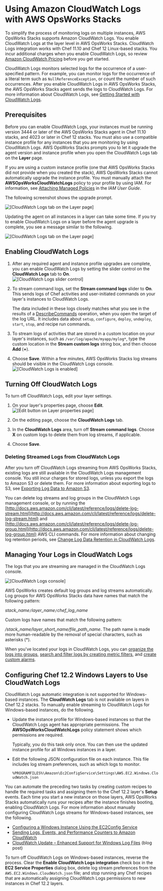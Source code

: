 # Using Amazon CloudWatch Logs with AWS OpsWorks Stacks<a name="monitoring-cloudwatch-logs"></a>

To simplify the process of monitoring logs on multiple instances, AWS OpsWorks Stacks supports Amazon CloudWatch Logs\. You enable CloudWatch Logs at the layer level in AWS OpsWorks Stacks\. CloudWatch Logs integration works with Chef 11\.10 and Chef 12 Linux\-based stacks\. You incur additional charges when you enable CloudWatch Logs, so review [Amazon CloudWatch Pricing](https://aws.amazon.com/cloudwatch/pricing/) before you get started\.

CloudWatch Logs monitors selected logs for the occurrence of a user\-specified pattern\. For example, you can monitor logs for the occurrence of a literal term such as `NullReferenceException`, or count the number of such occurrences\. After you enable CloudWatch Logs in AWS OpsWorks Stacks, the AWS OpsWorks Stacks agent sends the logs to CloudWatch Logs\. For more information about CloudWatch Logs, see [Getting Started with CloudWatch Logs](http://docs.aws.amazon.com/AmazonCloudWatch/latest/logs/CWL_GettingStarted.html)\.

## Prerequisites<a name="w100ab1c14c57c13b7"></a>

Before you can enable CloudWatch Logs, your instances must be running version 3444 or later of the AWS OpsWorks Stacks agent in Chef 11\.10 stacks, and 4023 or later in Chef 12 stacks\. You must also use a compatible instance profile for any instances that you are monitoring by using CloudWatch Logs\. AWS OpsWorks Stacks prompts you to let it upgrade the agent version and instance profile when you open the CloudWatch Logs tab on the **Layer** page\.

If you are using a custom instance profile \(one that AWS OpsWorks Stacks did not provide when you created the stack\), AWS OpsWorks Stacks cannot automatically upgrade the instance profile\. You must manually attach the **AWSOpsWorksCloudWatchLogs** policy to your profile by using IAM\. For information, see [Attaching Managed Policies](http://docs.aws.amazon.com/IAM/latest/UserGuide/access_policies_managed-using.html#attach-managed-policy-console) in the *IAM User Guide*\.

The following screenshot shows the upgrade prompt\.

![\[CloudWatch Logs tab on the Layer page\]](http://docs.aws.amazon.com/opsworks/latest/userguide/images/cw_logs_upgrade.png)

Updating the agent on all instances in a layer can take some time\. If you try to enable CloudWatch Logs on a layer before the agent upgrade is complete, you see a message similar to the following\.

![\[CloudWatch Logs tab on the Layer page\]](http://docs.aws.amazon.com/opsworks/latest/userguide/images/cloudwatch_logs_upgrade_time.png)

## Enabling CloudWatch Logs<a name="w100ab1c14c57c13b9"></a>

1. After any required agent and instance profile upgrades are complete, you can enable CloudWatch Logs by setting the slider control on the **CloudWatch Logs** tab to **On**\.  
![\[CloudWatch Logs slider control\]](http://docs.aws.amazon.com/opsworks/latest/userguide/images/cw_logs_enable_switch.png)

1. To stream command logs, set the **Stream command logs** slider to **On**\. This sends logs of Chef activities and user\-initiated commands on your layer's instances to CloudWatch Logs\.

   The data included in these logs closely matches what you see in the results of a [DescribeCommands](http://docs.aws.amazon.com/opsworks/latest/APIReference/API_DescribeCommands.html) operation, when you open the target of the log URL\. It includes data about `setup`, `configure`, `deploy`, `undeploy`, `start`, `stop`, and recipe run commands\.

1. To stream logs of activities that are stored in a custom location on your layer's instances, such as `/var/log/apache/myapp/mylog*`, type the custom location in the **Stream custom logs** string box, and then choose **Add** \(**\+**\)\.

1. Choose **Save**\. Within a few minutes, AWS OpsWorks Stacks log streams should be visible in the CloudWatch Logs console\.  
![\[CloudWatch Logs is enabled\]](http://docs.aws.amazon.com/opsworks/latest/userguide/images/cw_logs_enabled.png)

## Turning Off CloudWatch Logs<a name="w100ab1c14c57c13c11"></a>

To turn off CloudWatch Logs, edit your layer settings\.

1. On your layer's properties page, choose **Edit**\.  
![\[Edit button on Layer properties page\]](http://docs.aws.amazon.com/opsworks/latest/userguide/images/cw_logs_enabled_edit.png)

1. On the editing page, choose the **CloudWatch Logs** tab\.

1. In the **CloudWatch Logs** area, turn off **Stream command logs**\. Choose **X** on custom logs to delete them from log streams, if applicable\.

1. Choose **Save**\.

### Deleting Streamed Logs from CloudWatch Logs<a name="w100ab1c14c57c13c11b7"></a>

After you turn off CloudWatch Logs streaming from AWS OpsWorks Stacks, existing logs are still available in the CloudWatch Logs management console\. You still incur charges for stored logs, unless you export the logs to Amazon S3 or delete them\. For more information about exporting logs to S3, see [Exporting Log Data to Amazon S3](http://docs.aws.amazon.com/AmazonCloudWatch/latest/logs/S3Export.html)\.

You can delete log streams and log groups in the CloudWatch Logs management console, or by running the [http://docs.aws.amazon.com/cli/latest/reference/logs/delete-log-stream.html](http://docs.aws.amazon.com/cli/latest/reference/logs/delete-log-stream.html) and [http://docs.aws.amazon.com/cli/latest/reference/logs/delete-log-group.html](http://docs.aws.amazon.com/cli/latest/reference/logs/delete-log-group.html) AWS CLI commands\. For more information about changing log retention periods, see [Change Log Data Retention in CloudWatch Logs](http://docs.aws.amazon.com/AmazonCloudWatch/latest/logs/SettingLogRetention.html)\.

## Managing Your Logs in CloudWatch Logs<a name="w100ab1c14c57c13c13"></a>

The logs that you are streaming are managed in the CloudWatch Logs console\.

![\[CloudWatch Logs console\]](http://docs.aws.amazon.com/opsworks/latest/userguide/images/cw_logs_dash.png)

AWS OpsWorks creates default log groups and log streams automatically\. Log groups for AWS OpsWorks Stacks data have names that match the following pattern:

*stack\_name*`/`*layer\_name*`/`*chef\_log\_name*

Custom logs have names that match the following pattern:

*/stack\_name/layer\_short\_name/file\_path\_name*\. The path name is made more human\-readable by the removal of special characters, such as asterisks \(\*\)\.

When you've located your logs in CloudWatch Logs, you can [organize the logs into groups](http://docs.aws.amazon.com/AmazonCloudWatch/latest/logs/Create-Log-Group.html), [search and filter logs by creating metric filters](http://docs.aws.amazon.com/AmazonCloudWatch/latest/logs/MonitoringLogData.html), and [create custom alarms](http://docs.aws.amazon.com/AmazonCloudWatch/latest/monitoring/ConsoleAlarms.html)\.

## Configuring Chef 12\.2 Windows Layers to Use CloudWatch Logs<a name="w100ab1c14c57c13c15"></a>

CloudWatch Logs automatic integration is not supported for Windows\-based instances\. The **CloudWatch Logs** tab is not available on layers in Chef 12\.2 stacks\. To manually enable streaming to CloudWatch Logs for Windows\-based instances, do the following\.
+ Update the instance profile for Windows\-based instances so that the CloudWatch Logs agent has appropriate permissions\. The **AWSOpsWorksCloudWatchLogs** policy statement shows which permissions are required\.

  Typically, you do this task only once\. You can then use the updated instance profile for all Windows instances in a layer\.
+ Edit the following JSON configuration file on each instance\. This file includes log stream preferences, such as which logs to monitor\.

  `%PROGRAMFILES%\Amazon\Ec2ConfigService\Settings\AWS.EC2.Windows.CloudWatch.json`

You can automate the preceding two tasks by creating custom recipes to handle the required tasks and assigning them to the Chef 12\.2 layer's **Setup** events\. Each time you start a new instance on those layers, AWS OpsWorks Stacks automatically runs your recipes after the instance finishes booting, enabling CloudWatch Logs\. For more information about manually configuring CloudWatch Logs streams for Windows\-based instances, see the following\.
+ [Configuring a Windows Instance Using the EC2Config Service](http://docs.aws.amazon.com/AWSEC2/latest/WindowsGuide/UsingConfig_WinAMI.html#send_logs_to_cwl)
+ [Sending Logs, Events, and Performance Counters to Amazon CloudWatch](http://docs.aws.amazon.com/AWSEC2/latest/WindowsGuide/send_logs_to_cwl.html)
+ [CloudWatch Update – Enhanced Support for Windows Log Files](https://aws.amazon.com/blogs/aws/additional-cloudwatch-logs-windows/) \(blog post\)

To turn off CloudWatch Logs on Windows\-based instances, reverse the process\. Clear the **Enable CloudWatch Logs integration** check box in the **EC2 Service Properties** dialog box, delete log stream preferences from the `AWS.EC2.Windows.CloudWatch.json` file; and stop running any Chef recipes that are automatically assigning CloudWatch Logs permissions to new instances in Chef 12\.2 layers\.